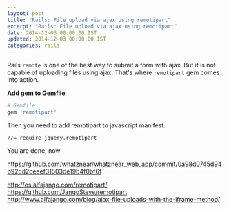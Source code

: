 ```yaml
---
layout: post
title: "Rails: File upload via ajax using remotipart"
excerpt: "Rails: File upload via ajax using remotipart"
date: 2014-12-03 00:00:00 IST
updated: 2014-12-03 00:00:00 IST
categories: rails
---
```


Rails `remote` is one of the best way to submit a form with ajax. But it is not capable of uploading files using ajax. That's where `remotipart` gem comes into action.

**Add gem to Gemfile**

```ruby
# Gemfile
gem 'remotipart'
```

Then you need to add remotipart to javascript manifest.

```erb
//= require jquery.remotipart 
```

You are done, now 

https://github.com/whatznear/whatznear_web_app/commit/0a98d0745d94b92cd2ceeef31503de19b4f0bf6f

http://os.alfajango.com/remotipart/
https://github.com/JangoSteve/remotipart
http://www.alfajango.com/blog/ajax-file-uploads-with-the-iframe-method/